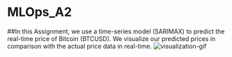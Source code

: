 # MLOps_A2
##In this Assignment, we use a time-series model (SARIMAX) to predict the real-time price of Bitcoin (BTCUSD). We visualize our predicted prices in comparison with the actual price data in real-time. 
![visualization-gif](https://github.com/talal02/MLOps_A2/blob/main/Visualization.gif)

